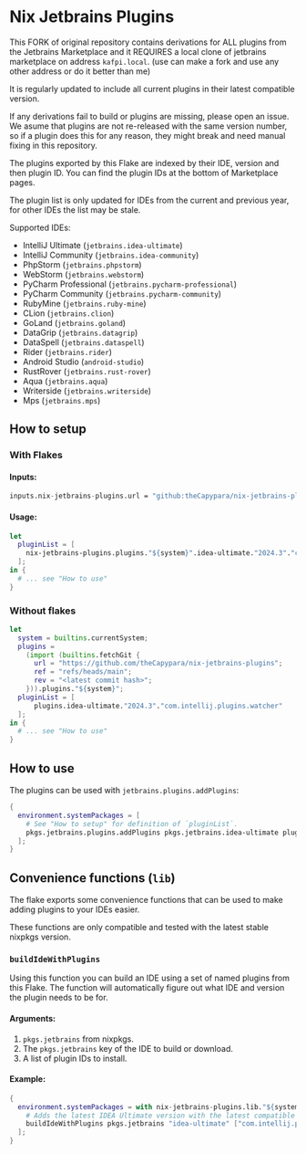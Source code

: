 Nix Jetbrains Plugins
=====================

This FORK of original repository contains derivations for ALL plugins from the Jetbrains Marketplace and it REQUIRES a local clone of jetbrains marketplace on address ```kafpi.local```. (use can make a fork and use any other address or do it better than me)

It is regularly updated to include all current plugins in their latest compatible version.

If any derivations fail to build or plugins are missing, please open an issue. 
We asume that plugins are not re-released with the same version number, so if a plugin does this for any reason, 
they might break and need manual fixing in this repository.

The plugins exported by this Flake are indexed by their IDE, version and then plugin ID. 
You can find the plugin IDs at the bottom of Marketplace pages.

The plugin list is only updated for IDEs from the current and previous year, for other IDEs the list may be stale.

Supported IDEs:
- IntelliJ Ultimate (`jetbrains.idea-ultimate`)
- IntelliJ Community (`jetbrains.idea-community`)
- PhpStorm (`jetbrains.phpstorm`)
- WebStorm (`jetbrains.webstorm`)
- PyCharm Professional (`jetbrains.pycharm-professional`)
- PyCharm Community (`jetbrains.pycharm-community`)
- RubyMine (`jetbrains.ruby-mine`)
- CLion (`jetbrains.clion`)
- GoLand (`jetbrains.goland`)
- DataGrip (`jetbrains.datagrip`)
- DataSpell (`jetbrains.dataspell`)
- Rider (`jetbrains.rider`)
- Android Studio (`android-studio`)
- RustRover (`jetbrains.rust-rover`)
- Aqua (`jetbrains.aqua`)
- Writerside (`jetbrains.writerside`)
- Mps (`jetbrains.mps`)

## How to setup

### With Flakes

#### Inputs:

```nix
inputs.nix-jetbrains-plugins.url = "github:theCapypara/nix-jetbrains-plugins";
```

#### Usage:
```nix
let
  pluginList = [
    nix-jetbrains-plugins.plugins."${system}".idea-ultimate."2024.3"."com.intellij.plugins.watcher"
  ];
in {
  # ... see "How to use"
}
```

### Without flakes

```nix
let
  system = builtins.currentSystem;
  plugins =
    (import (builtins.fetchGit {
      url = "https://github.com/theCapypara/nix-jetbrains-plugins";
      ref = "refs/heads/main";
      rev = "<latest commit hash>";
    })).plugins."${system}";
  pluginList = [
      plugins.idea-ultimate."2024.3"."com.intellij.plugins.watcher"
  ];
in {
  # ... see "How to use"
}
```

## How to use

The plugins can be used with ``jetbrains.plugins.addPlugins``:

```nix
{
  environment.systemPackages = [
    # See "How to setup" for definition of `pluginList`.
    pkgs.jetbrains.plugins.addPlugins pkgs.jetbrains.idea-ultimate pluginList
  ];
}
```

## Convenience functions (`lib`)
The flake exports some convenience functions that can be used to make adding plugins to your IDEs
easier.

These functions are only compatible and tested with the latest stable nixpkgs version.

### `buildIdeWithPlugins`

Using this function you can build an IDE using a set of named plugins from this Flake. The function
will automatically figure out what IDE and version the plugin needs to be for.

#### Arguments:

1. `pkgs.jetbrains` from nixpkgs.
2. The `pkgs.jetbrains` key of the IDE to build or download.
3. A list of plugin IDs to install.

#### Example:

```nix
{
  environment.systemPackages = with nix-jetbrains-plugins.lib."${system}"; [
    # Adds the latest IDEA Ultimate version with the latest compatible version of "com.intellij.plugins.watcher".
    buildIdeWithPlugins pkgs.jetbrains "idea-ultimate" ["com.intellij.plugins.watcher"]
  ];
}
```
